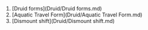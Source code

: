 1. [Druid forms](Druid/Druid forms.md)
2. [Aquatic Travel Form](Druid/Aquatic Travel Form.md)
3. [Dismount shift](Druid/Dismount shift.md)
